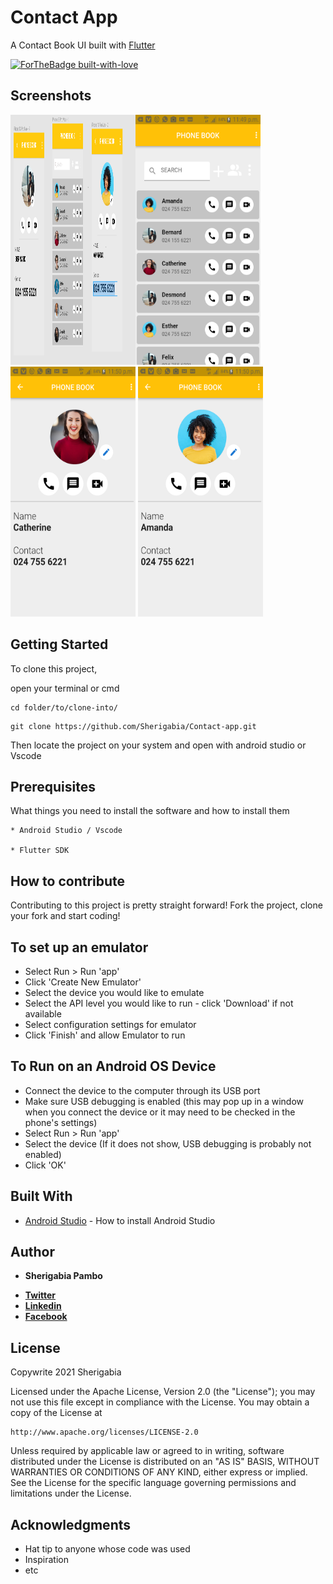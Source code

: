 # Contact App

A Contact Book UI built with [Flutter](https://flutter.dev)

<p align="center">
    
[![ForTheBadge built-with-love](http://ForTheBadge.com/images/badges/built-with-love.svg)](https://github.com/Sherigabia/)
</p>



## Screenshots
<img align="left" src="https://raw.githubusercontent.com/Sherigabia/Contact-app/main/screenshots/figmadesigns.png" width="200" height="400"/>
 <img src="https://raw.githubusercontent.com/Sherigabia/Contact-app/main/screenshots/home.png" width="200" height="400"/> 
    <img src="https://raw.githubusercontent.com/Sherigabia/Contact-app/main/screenshots/details.png" width="200" height="400"/> 
    <img src="https://raw.githubusercontent.com/Sherigabia/Contact-app/main/screenshots/details2.png" width="200" height="400"/>

## Getting Started

To clone this project,

open your terminal or cmd

```
cd folder/to/clone-into/
```

```
git clone https://github.com/Sherigabia/Contact-app.git
```

Then 
locate the project on your system and open with android studio or Vscode


## Prerequisites

What things you need to install the software and how to install them

```
* Android Studio / Vscode

* Flutter SDK

```



## How to contribute
Contributing to this project is pretty straight forward! Fork the project, clone your fork and start coding!



## To set up an emulator
* Select Run > Run 'app'
* Click 'Create New Emulator'
* Select the device you would like to emulate 
* Select the API level you would like to run - click 'Download' if not available
* Select configuration settings for emulator
* Click 'Finish' and allow Emulator to run

## To Run on an Android OS Device
* Connect the device to the computer through its USB port
* Make sure USB debugging is enabled (this may pop up in a window when you connect the device or it may need to be checked in the phone's settings)
* Select Run > Run 'app'
* Select the device (If it does not show, USB debugging is probably not enabled)
* Click 'OK'

## Built With

* [Android Studio](https://developer.android.com/studio/install) - How to install Android Studio


## Author

* **Sherigabia Pambo** 
- [**Twitter**](https://bit.ly/3E6Wg6M)
- [**Linkedin**](https://bit.ly/3p4ZELe)
- [**Facebook**](https://bit.ly/3p87Dra)

## License

Copywrite 2021 Sherigabia

Licensed under the Apache License, Version 2.0 (the "License");
you may not use this file except in compliance with the License.
You may obtain a copy of the License at

    http://www.apache.org/licenses/LICENSE-2.0

Unless required by applicable law or agreed to in writing, software
distributed under the License is distributed on an "AS IS" BASIS,
WITHOUT WARRANTIES OR CONDITIONS OF ANY KIND, either express or implied.
See the License for the specific language governing permissions and
limitations under the License.


## Acknowledgments

* Hat tip to anyone whose code was used
* Inspiration
* etc
